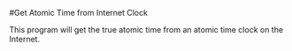 #Get Atomic Time from Internet Clock

This program will get the true atomic time from an atomic time clock on the
Internet.
